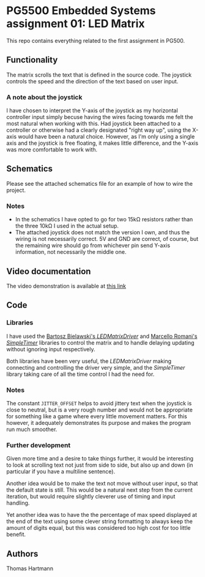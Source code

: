 # PG5500 Embedded Systems assignment 01: LED Matrix

This repo contains everything related to the first assignment in PG500.

## Functionality

The matrix scrolls the text that is defined in the source code. The joystick controls the speed and the direction of the text based on user input.

### A note about the joystick

I have chosen to interpret the Y-axis of the joystick as my horizontal controller input simply becuse having the wires facing towards me felt the most natural when working with this. Had joystick been attached to a controller or otherwise had a clearly designated "right way up", using the X-axis would have been a natural choice. However, as I'm only using a single axis and the joystick is free floating, it makes little difference, and the Y-axis was more comfortable to work with.

## Schematics

Please see the attached schematics file for an example of how to wire the project.

### Notes

- In the schematics I have opted to go for two 15kΩ resistors rather than the three 10kΩ I used in the actual setup.
- The attached joystick does not match the version I own, and thus the wiring is not necessarily correct. 5V and GND are correct, of course, but the remaining wire should go from whichever pin send Y-axis information, not necessarily the middle one.

## Video documentation

The video demonstration is available at [this link](https://youtu.be/ZpuexGntez8)

## Code

### Libraries

I have used the [Bartosz Bielawski's *LEDMatrixDriver*](https://github.com/bartoszbielawski/LEDMatrixDriver) and [Marcello Romani's *SimpleTimer*](https://github.com/marcelloromani/Arduino-SimpleTimer/tree/master/SimpleTimer) libraries to control the matrix and to handle delaying updating without ignoring input respectively.

Both libraries have been very useful, the *LEDMatrixDriver* making connecting and controlling the driver very simple, and the *SimpleTimer* library taking care of all the time control I had the need for.

### Notes

The constant `JITTER_OFFSET` helps to avoid jittery text when the joystick is close to neutral, but is a very rough number and would not be appropriate for something like a game where every little movement matters. For this however, it adequately demonstrates its purpose and makes the program run much smoother.

### Further development

Given more time and a desire to take things further, it would be interesting to look at scrolling text not just from side to side, but also up and down (in particular if you have a multiline sentence).

Another idea would be to make the text not move without user input, so that the default state is still. This would be a natural next step from the current iteration, but would require slightly cleverer use of timing and input handling.

Yet another idea was to have the the percentage of max speed displayed at the end of the text using some clever string formatting to always keep the amount of digits equal, but this was considered too high cost for too little benefit.

## Authors

Thomas Hartmann